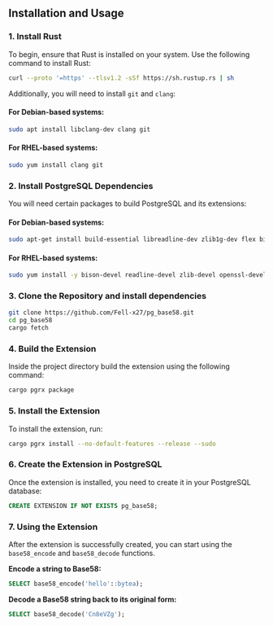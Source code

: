 ## Installation and Usage

### 1. Install Rust

To begin, ensure that Rust is installed on your system. Use the following command to install Rust:

```bash
curl --proto '=https' --tlsv1.2 -sSf https://sh.rustup.rs | sh
```

Additionally, you will need to install `git` and `clang`:

#### For Debian-based systems:

```bash
sudo apt install libclang-dev clang git
```

#### For RHEL-based systems:

```bash
sudo yum install clang git
```

### 2. Install PostgreSQL Dependencies

You will need certain packages to build PostgreSQL and its extensions:

#### For Debian-based systems:

```bash
sudo apt-get install build-essential libreadline-dev zlib1g-dev flex bison libxml2-dev libxslt-dev libssl-dev libxml2-utils xsltproc ccache pkg-config
```

#### For RHEL-based systems:

```bash
sudo yum install -y bison-devel readline-devel zlib-devel openssl-devel wget ccache && sudo yum groupinstall -y 'Development Tools'
```

### 3. Clone the Repository and install dependencies

```bash
git clone https://github.com/Fell-x27/pg_base58.git
cd pg_base58
cargo fetch
```

### 4. Build the Extension

Inside the project directory build the extension using the following command:

```bash
cargo pgrx package
```

### 5. Install the Extension

To install the extension, run:

```bash
cargo pgrx install --no-default-features --release --sudo
```

### 6. Create the Extension in PostgreSQL

Once the extension is installed, you need to create it in your PostgreSQL database:

```sql
CREATE EXTENSION IF NOT EXISTS pg_base58;
```

### 7. Using the Extension

After the extension is successfully created, you can start using the `base58_encode` and `base58_decode` functions.

**Encode a string to Base58:**

```sql
SELECT base58_encode('hello'::bytea);
```

**Decode a Base58 string back to its original form:**

```sql
SELECT base58_decode('Cn8eVZg');
```

